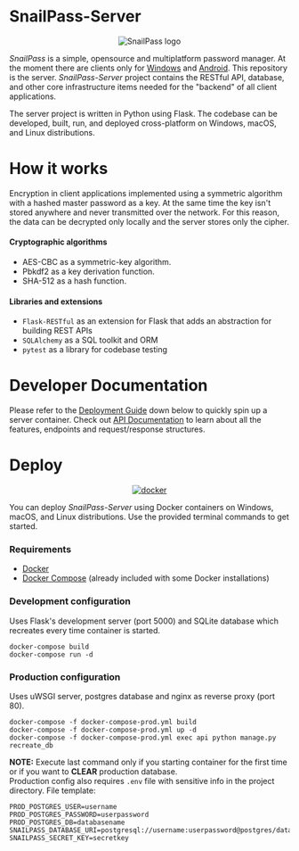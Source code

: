 # SnailPass-Server

<p align="center">
    <img src="https://user-images.githubusercontent.com/45130182/219900956-8ec8f945-b13d-42e3-97e1-d8b402cc93fb.png" alt="SnailPass logo" />
  </a>
</p>

*SnailPass* is a simple, opensource and multiplatform password manager. At the moment there are clients only for [Windows](https://github.com/badlocale/SnailPass-Desktop-Client) and [Android](https://github.com/IlyaYDen/SnailPass-Android-Client). This repository is the server. *SnailPass-Server* project contains the RESTful API, database, and other core infrastructure items needed for the "backend" of all client applications.

The server project is written in Python using Flask. The codebase can be developed, built, run, and deployed cross-platform on Windows, macOS, and Linux distributions.

# How it works
Encryption in client applications implemented using a symmetric algorithm with a hashed master password as a key. At the same time the key isn't stored anywhere and never transmitted over the network. For this reason, the data can be decrypted only locally and the server stores only the cipher.
#### Cryptographic algorithms
- AES-CBC as a symmetric-key algorithm.
- Pbkdf2 as a key derivation function.
- SHA-512 as a hash function.

#### Libraries and extensions 
- `Flask-RESTful` as an extension for Flask that adds an abstraction for building REST APIs
- `SQLAlchemy` as a SQL toolkit and ORM
- `pytest` as a library for codebase testing

# Developer Documentation
Please refer to the [Deployment Guide](https://github.com/rebmanop/SnailPass-Server#deploy) down below to quickly spin up a server container. Check out [API Documentation](https://github.com/rebmanop/SnailPass-Server/wiki/API-Documentation-Main-Page) to learn about all the features, endpoints and request/response structures.

# Deploy
<p align="center">
  <a href="https://www.docker.com/" target="_blank">
    <img src="https://i.imgur.com/SZc8JnH.png" alt="docker" />
  </a>
</p>

You can deploy *SnailPass-Server* using Docker containers on Windows, macOS, and Linux distributions. Use the provided terminal commands to get started. 

### Requirements

- [Docker](https://www.docker.com/community-edition#/download)
- [Docker Compose](https://docs.docker.com/compose/install/) (already included with some Docker installations)


### Development configuration
Uses Flask's development server (port 5000) and SQLite database which recreates every time container is started. 

```
docker-compose build
docker-compose run -d
```

### Production configuration
Uses uWSGI server, postgres database and nginx as reverse proxy (port 80).
```
docker-compose -f docker-compose-prod.yml build
docker-compose -f docker-compose-prod.yml up -d
docker-compose -f docker-compose-prod.yml exec api python manage.py recreate_db 
```
**NOTE:** Execute last command only if you starting container for the first time or if you want to **CLEAR** production database.<br>
Production config also requires `.env` file with sensitive info in the project directory. File template: 
```
PROD_POSTGRES_USER=username
PROD_POSTGRES_PASSWORD=userpassword
PROD_POSTGRES_DB=databasename
SNAILPASS_DATABASE_URI=postgresql://username:userpassword@postgres/databasename
SNAILPASS_SECRET_KEY=secretkey
```

 




    
    

